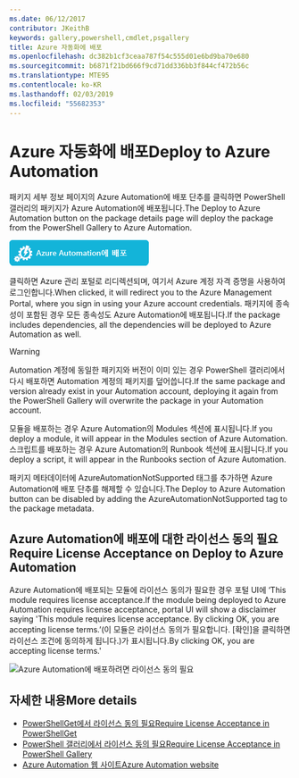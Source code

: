 ```yaml
---
ms.date: 06/12/2017
contributor: JKeithB
keywords: gallery,powershell,cmdlet,psgallery
title: Azure 자동화에 배포
ms.openlocfilehash: dc382b1cf3ceaa787f54c555d01e6bd9ba70e680
ms.sourcegitcommit: b6871f21bd666f9cd71dd336bb3f844cf472b56c
ms.translationtype: MTE95
ms.contentlocale: ko-KR
ms.lasthandoff: 02/03/2019
ms.locfileid: "55682353"
---
```

# <a name="deploy-to-azure-automation"></a><span data-ttu-id="75abc-103">Azure 자동화에 배포</span><span class="sxs-lookup"><span data-stu-id="75abc-103">Deploy to Azure Automation</span></span>

<span data-ttu-id="75abc-104">패키지 세부 정보 페이지의 Azure Automation에 배포 단추를 클릭하면 PowerShell 갤러리의 패키지가 Azure Automation에 배포됩니다.</span><span class="sxs-lookup"><span data-stu-id="75abc-104">The Deploy to Azure Automation button on the package details page will deploy the package from the PowerShell Gallery to Azure Automation.</span></span>

![Azure Automation에 배포](../../Images/DeployToAzureAutomationButton.png)

<span data-ttu-id="75abc-106">클릭하면 Azure 관리 포털로 리디렉션되며, 여기서 Azure 계정 자격 증명을 사용하여 로그인합니다.</span><span class="sxs-lookup"><span data-stu-id="75abc-106">When clicked, it will redirect you to the Azure Management Portal, where you sign in using your Azure account credentials.</span></span>
<span data-ttu-id="75abc-107">패키지에 종속성이 포함된 경우 모든 종속성도 Azure Automation에 배포됩니다.</span><span class="sxs-lookup"><span data-stu-id="75abc-107">If the package includes dependencies, all the dependencies will be deployed to Azure Automation as well.</span></span>

> [!WARNING]
> <span data-ttu-id="75abc-108">Automation 계정에 동일한 패키지와 버전이 이미 있는 경우 PowerShell 갤러리에서 다시 배포하면 Automation 계정의 패키지를 덮어씁니다.</span><span class="sxs-lookup"><span data-stu-id="75abc-108">If the same package and version already exist in your Automation account, deploying it again from the PowerShell Gallery will overwrite the package in your Automation account.</span></span>

<span data-ttu-id="75abc-109">모듈을 배포하는 경우 Azure Automation의 Modules 섹션에 표시됩니다.</span><span class="sxs-lookup"><span data-stu-id="75abc-109">If you deploy a module, it will appear in the Modules section of Azure Automation.</span></span>  <span data-ttu-id="75abc-110">스크립트를 배포하는 경우 Azure Automation의 Runbook 섹션에 표시됩니다.</span><span class="sxs-lookup"><span data-stu-id="75abc-110">If you deploy a script, it will appear in the Runbooks section of Azure Automation.</span></span>

<span data-ttu-id="75abc-111">패키지 메타데이터에 AzureAutomationNotSupported 태그를 추가하면 Azure Automation에 배포 단추를 해제할 수 있습니다.</span><span class="sxs-lookup"><span data-stu-id="75abc-111">The Deploy to Azure Automation button can be disabled by adding the AzureAutomationNotSupported tag to the package metadata.</span></span>

## <a name="require-license-acceptance-on-deploy-to-azure-automation"></a><span data-ttu-id="75abc-112">Azure Automation에 배포에 대한 라이선스 동의 필요</span><span class="sxs-lookup"><span data-stu-id="75abc-112">Require License Acceptance on Deploy to Azure Automation</span></span>

<span data-ttu-id="75abc-113">Azure Automation에 배포되는 모듈에 라이선스 동의가 필요한 경우 포털 UI에 ‘This module requires license acceptance.</span><span class="sxs-lookup"><span data-stu-id="75abc-113">If the module being deployed to Azure Automation requires license acceptance, portal UI will show a disclaimer saying 'This module requires license acceptance.</span></span> <span data-ttu-id="75abc-114">By clicking OK, you are accepting license terms.’(이 모듈은 라이선스 동의가 필요합니다. [확인]을 클릭하면 라이선스 조건에 동의하게 됩니다.)가 표시됩니다.</span><span class="sxs-lookup"><span data-stu-id="75abc-114">By clicking OK, you are accepting license terms.'</span></span>

![Azure Automation에 배포하려면 라이선스 동의 필요](../../Images/DeployToAzureAutomationRequireLicenseAcceptanceDisclaimer.png)

## <a name="more-details"></a><span data-ttu-id="75abc-116">자세한 내용</span><span class="sxs-lookup"><span data-stu-id="75abc-116">More details</span></span>

- [<span data-ttu-id="75abc-117">PowerShellGet에서 라이선스 동의 필요</span><span class="sxs-lookup"><span data-stu-id="75abc-117">Require License Acceptance in PowerShellGet</span></span>](../../concepts/module-license-acceptance.md)
- [<span data-ttu-id="75abc-118">PowerShell 갤러리에서 라이선스 동의 필요</span><span class="sxs-lookup"><span data-stu-id="75abc-118">Require License Acceptance in PowerShell Gallery</span></span>](packages-that-require-license-acceptance.md)
- [<span data-ttu-id="75abc-119">Azure Automation 웹 사이트</span><span class="sxs-lookup"><span data-stu-id="75abc-119">Azure Automation website</span></span>](http://azure.microsoft.com/services/automation/)

